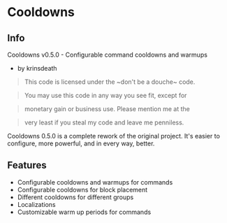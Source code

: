 Cooldowns
=========
Info
----
Cooldowns v0.5.0 - Configurable command cooldowns and warmups

*   by krinsdeath

>   This code is licensed under the ~don't be a douche~ code.

>   You may use this code in any way you see fit, except for

>   monetary gain or business use. Please mention me at the

>   very least if you steal my code and leave me penniless.

Cooldowns 0.5.0 is a complete rework of the original project.
It's easier to configure, more powerful, and in every way, better.

Features
--------
*   Configurable cooldowns and warmups for commands
*   Configurable cooldowns for block placement
*   Different cooldowns for different groups
*   Localizations
*   Customizable warm up periods for commands